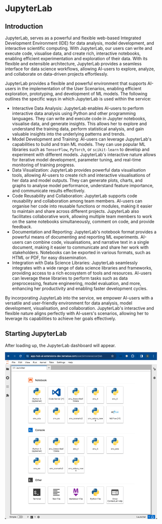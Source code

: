 # JupyterLab

## Introduction
JupyterLab, serves as a powerful and flexible web-based Integrated Development Environment (IDE) for data analysis, model development, and interactive scientific computing. With JupyterLab, our users can write and execute code, visualise data, and create rich, interactive notebooks, enabling efficient experimentation and exploration of their data. With its flexible and extensible architecture, JupyterLab provides a seamless interface for data science workflows, allowing AI-users to explore, analyze, and collaborate on data-driven projects effortlessly. 

JupyterLab provides a flexible and powerful environment that supports AI-users in the implementation of the User Scenarios, enabling efficient exploration, prototyping, and development of ML models. The following outlines the specific ways in which JupyterLab is used within the service:

* Interactive Data Analysis: JupyterLab enables AI-users to perform interactive data analysis using Python and other programming languages. They can write and execute code in Jupyter notebooks, visualise data, and generate insights. This allows her to explore and understand the training data, perform statistical analysis, and gain valuable insights into the underlying patterns and trends.
* Model Development and Training: AI-users can leverage JupyterLab's capabilities to build and train ML models. They can use popular ML libraries such as `TensorFlow`, `PyTorch`, or `scikit-learn` to develop and experiment with different models. JupyterLab's interactive nature allows for iterative model development, parameter tuning, and real-time monitoring of training progress.
* Data Visualization: JupyterLab provides powerful data visualisation tools, allowing AI-users to create rich and interactive visualisations of her data and model outputs. They can generate plots, charts, and graphs to analyse model performance, understand feature importance, and communicate results effectively.
* Code Reusability and Collaboration: JupyterLab supports code reusability and collaboration among team members. AI-users can organise her code into reusable functions or modules, making it easier to maintain and share across different projects. JupyterLab also facilitates collaborative work, allowing multiple team members to work on the same notebooks simultaneously, comment on code, and provide feedback.
* Documentation and Reporting: JupyterLab's notebook format provides a powerful means of documenting and reporting ML experiments. AI-users can combine code, visualisations, and narrative text in a single document, making it easier to communicate and share her work with stakeholders. Notebooks can be exported in various formats, such as HTML or PDF, for easy dissemination.
* Integration with Data Science Libraries: JupyterLab seamlessly integrates with a wide range of data science libraries and frameworks, providing access to a rich ecosystem of tools and resources. AI-users can leverage these libraries to perform tasks such as data preprocessing, feature engineering, model evaluation, and more, enhancing her productivity and enabling faster development cycles.

By incorporating JupyterLab into the service, we empower AI-users with a versatile and user-friendly environment for data analysis, model development, visualisation, and collaboration. JupyterLab's interactive and flexible nature aligns perfectly with AI-users's scenarios, allowing her to leverage its capabilities to achieve her goals effectively.

## Starting JupyterLab
After loading up, the JupyterLab dashboard will appear. 

![image](./imgs/jupyterlab_dashboard.png)